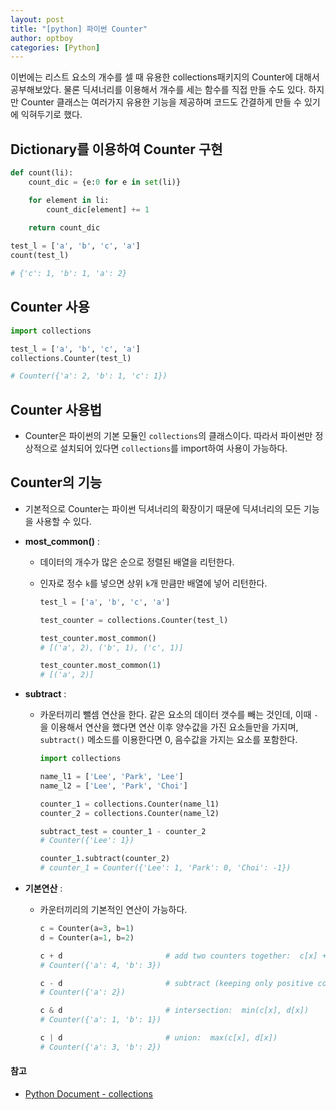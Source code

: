 ```yaml
---
layout: post
title: "[python] 파이썬 Counter"
author: optboy
categories: [Python]
---
```


이번에는 리스트 요소의 개수를 셀 때 유용한 collections패키지의 Counter에 대해서 공부해보았다.
물론 딕셔너리를 이용해서 개수를 세는 함수를 직접 만들 수도 있다. 하지만 Counter 클래스는 여러가지 유용한 기능을 제공하며 코드도 간결하게 만들 수 있기에 익혀두기로 했다.

## Dictionary를 이용하여 Counter 구현
```python
def count(li):
    count_dic = {e:0 for e in set(li)}

    for element in li:
        count_dic[element] += 1
        
    return count_dic     

test_l = ['a', 'b', 'c', 'a']
count(test_l)

# {'c': 1, 'b': 1, 'a': 2}
```

## Counter 사용
```python
import collections

test_l = ['a', 'b', 'c', 'a']
collections.Counter(test_l)

# Counter({'a': 2, 'b': 1, 'c': 1})
```

## Counter 사용법
- Counter은 파이썬의 기본 모듈인 `collections`의 클래스이다. 따라서 파이썬만 정상적으로 설치되어 있다면 `collections`를 import하여 사용이 가능하다.  

## Counter의 기능
- 기본적으로 Counter는 파이썬 딕셔너리의 확장이기 때문에 딕셔너리의 모든 기능을 사용할 수 있다.

- **most_common()** :  
  
    - 데이터의 개수가 많은 순으로 정렬된 배열을 리턴한다.  
      
    - 인자로 정수 `k`를 넣으면 상위 `k`개 만큼만 배열에 넣어 리턴한다.  
  
        ```python
        test_l = ['a', 'b', 'c', 'a']

        test_counter = collections.Counter(test_l)

        test_counter.most_common()
        # [('a', 2), ('b', 1), ('c', 1)]

        test_counter.most_common(1)
        # [('a', 2)]
        ```

- **subtract** :  
  
    - 카운터끼리 뺄셈 연산을 한다. 같은 요소의 데이터 갯수를 빼는 것인데, 이때 `-`을 이용해서 연산을 했다면 연산 이후 양수값을 가진 요소들만을 가지며, `subtract()` 메소드를 이용한다면 0, 음수값을 가지는 요소를 포함한다.  

        ```python
        import collections

        name_l1 = ['Lee', 'Park', 'Lee']
        name_l2 = ['Lee', 'Park', 'Choi']

        counter_1 = collections.Counter(name_l1)
        counter_2 = collections.Counter(name_l2)

        subtract_test = counter_1 - counter_2
        # Counter({'Lee': 1})

        counter_1.subtract(counter_2)
        # counter_1 = Counter({'Lee': 1, 'Park': 0, 'Choi': -1})
        ```
     
- **기본연산** :

    - 카운터끼리의 기본적인 연산이 가능하다.  
  
        ```python
        c = Counter(a=3, b=1)
        d = Counter(a=1, b=2)

        c + d                       # add two counters together:  c[x] + d[x]
        # Counter({'a': 4, 'b': 3})

        c - d                       # subtract (keeping only positive counts)
        # Counter({'a': 2})
        
        c & d                       # intersection:  min(c[x], d[x])
        # Counter({'a': 1, 'b': 1})
        
        c | d                       # union:  max(c[x], d[x])
        # Counter({'a': 3, 'b': 2})
        ```

#### 참고
- [Python Document - collections](https://docs.python.org/2/library/collections.html)

